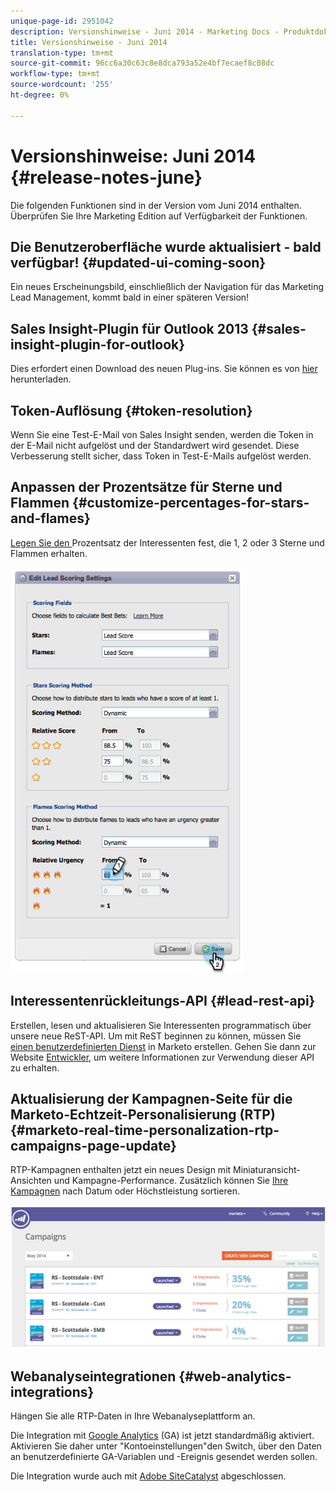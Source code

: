 ```yaml
---
unique-page-id: 2951042
description: Versionshinweise - Juni 2014 - Marketing Docs - Produktdokumentation
title: Versionshinweise - Juni 2014
translation-type: tm+mt
source-git-commit: 96cc6a30c63c8e8dca793a52e4bf7ecaef8c08dc
workflow-type: tm+mt
source-wordcount: '255'
ht-degree: 0%

---
```



# Versionshinweise: Juni 2014 {#release-notes-june}

Die folgenden Funktionen sind in der Version vom Juni 2014 enthalten. Überprüfen Sie Ihre Marketing Edition auf Verfügbarkeit der Funktionen.

## Die Benutzeroberfläche wurde aktualisiert - bald verfügbar! {#updated-ui-coming-soon}

Ein neues Erscheinungsbild, einschließlich der Navigation für das Marketing Lead Management, kommt bald in einer späteren Version!

## Sales Insight-Plugin für Outlook 2013 {#sales-insight-plugin-for-outlook}

Dies erfordert einen Download des neuen Plug-ins. Sie können es von [hier](../../product-docs/marketo-sales-insight/msi-outlook-plugin/install-the-marketo-email-add-in-for-outlook-with-a-registration-code.md) herunterladen.

## Token-Auflösung {#token-resolution}

Wenn Sie eine Test-E-Mail von Sales Insight senden, werden die Token in der E-Mail nicht aufgelöst und der Standardwert wird gesendet. Diese Verbesserung stellt sicher, dass Token in Test-E-Mails aufgelöst werden.

## Anpassen der Prozentsätze für Sterne und Flammen {#customize-percentages-for-stars-and-flames}

[Legen Sie den ](../../product-docs/marketo-sales-insight/msi-for-salesforce/features/stars-and-flames/customize-stars-and-flames.md) Prozentsatz der Interessenten fest, die 1, 2 oder 3 Sterne und Flammen erhalten.

![](assets/image2014-9-22-13-3a50-3a31.png)

## Interessentenrückleitungs-API {#lead-rest-api}

Erstellen, lesen und aktualisieren Sie Interessenten programmatisch über unsere neue ReST-API. Um mit ReST beginnen zu können, müssen Sie [einen benutzerdefinierten Dienst](../../product-docs/administration/additional-integrations/create-a-custom-service-for-use-with-rest-api.md) in Marketo erstellen. Gehen Sie dann zur Website [Entwickler](http://developers.marketo.com/documentation/rest/), um weitere Informationen zur Verwendung dieser API zu erhalten.

## Aktualisierung der Kampagnen-Seite für die Marketo-Echtzeit-Personalisierung (RTP) {#marketo-real-time-personalization-rtp-campaigns-page-update}

RTP-Kampagnen enthalten jetzt ein neues Design mit Miniaturansicht-Ansichten und Kampagne-Performance. Zusätzlich können Sie [Ihre Kampagnen](../../product-docs/web-personalization/working-with-web-campaigns/sort-web-campaigns-by-latest-or-top-performing.md) nach Datum oder Höchstleistung sortieren.

![](assets/image2014-9-22-13-3a50-3a57.png)

## Webanalyseintegrationen {#web-analytics-integrations}

Hängen Sie alle RTP-Daten in Ihre Webanalyseplattform an.

Die Integration mit [Google Analytics](../../product-docs/web-personalization/reporting-for-web-personalization/web-analytics-integrations/integrate-rtp-with-google-analytics.md) (GA) ist jetzt standardmäßig aktiviert. Aktivieren Sie daher unter &quot;Kontoeinstellungen&quot;den Switch, über den Daten an benutzerdefinierte GA-Variablen und -Ereignis gesendet werden sollen.

Die Integration wurde auch mit [Adobe SiteCatalyst](../../product-docs/web-personalization/reporting-for-web-personalization/web-analytics-integrations/integrate-with-adobe-analytics.md) abgeschlossen.

